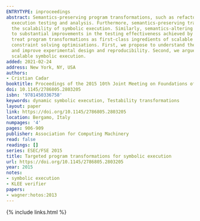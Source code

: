 ```yaml
---
ENTRYTYPE: inproceedings
abstract: Semantics-preserving program transformations, such as refactorings and optimisations, can have a significant impact on the effectiveness of symbolic
  execution testing and analysis. Furthermore, semantics-preserving transformations that increase the performance of native execution can in fact decrease
  the scalability of symbolic execution. Similarly, semantics-altering transformations, such as type changes and object size modifications, can often lead
  to substantial improvements in the testing effectiveness achieved by symbolic execution in the original program. As a result, we argue that one should
  treat program transformations as first-class ingredients of scalable symbolic execution, alongside widely-accepted aspects such as search heuristics and
  constraint solving optimisations. First, we propose to understand the impact of existing program transformations on symbolic execution, to increase scalability
  and improve experimental design and reproducibility. Second, we argue for the design of testability transformations specifically targeted toward more
  scalable symbolic execution.
added: 2021-02-24
address: New York, NY, USA
authors:
- Cristian Cadar
booktitle: Proceedings of the 2015 10th Joint Meeting on Foundations of Software Engineering
doi: 10.1145/2786805.2803205
isbn: '9781450336758'
keywords: dynamic symbolic execution, Testability transformations
layout: paper
link: https://doi.org/10.1145/2786805.2803205
location: Bergamo, Italy
numpages: '4'
pages: 906-909
publisher: Association for Computing Machinery
read: false
readings: []
series: ESEC/FSE 2015
title: Targeted program transformations for symbolic execution
url: https://doi.org/10.1145/2786805.2803205
year: 2015
notes:
- symbolic execution
- KLEE verifier
papers:
- wagner:hotos:2013
---
```

{% include links.html %}
